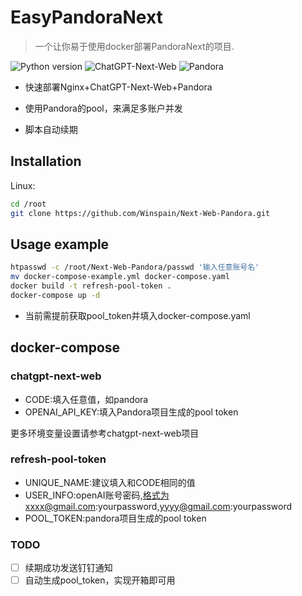 # EasyPandoraNext
> 一个让你易于使用docker部署PandoraNext的项目.

![Python version](https://img.shields.io/badge/Python-3.11-blue)
![ChatGPT-Next-Web](https://img.shields.io/badge/ChatGPT--Next--Web-8A2BE2)
![Pandora](https://img.shields.io/badge/Pandora-8A2BE2)


- 快速部署Nginx+ChatGPT-Next-Web+Pandora

- 使用Pandora的pool，来满足多账户并发

- 脚本自动续期

## Installation

Linux:

```sh
cd /root
git clone https://github.com/Winspain/Next-Web-Pandora.git
```


## Usage example
```sh
htpasswd -c /root/Next-Web-Pandora/passwd '输入任意账号名'
mv docker-compose-example.yml docker-compose.yaml
docker build -t refresh-pool-token .
docker-compose up -d
```
- 当前需提前获取pool_token并填入docker-compose.yaml

## docker-compose
### chatgpt-next-web
- CODE:填入任意值，如pandora
- OPENAI_API_KEY:填入Pandora项目生成的pool token

更多环境变量设置请参考chatgpt-next-web项目

### refresh-pool-token
- UNIQUE_NAME:建议填入和CODE相同的值
- USER_INFO:openAI账号密码,格式为xxxx@gmail.com:yourpassword,yyyy@gmail.com:yourpassword
- POOL_TOKEN:pandora项目生成的pool token

### TODO
- [ ] 续期成功发送钉钉通知
- [ ] 自动生成pool_token，实现开箱即可用